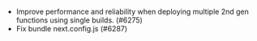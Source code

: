 - Improve performance and reliability when deploying multiple 2nd gen functions using single builds. (#6275)
- Fix bundle next.config.js (#6287)
